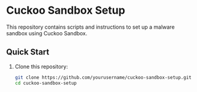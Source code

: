 # Cuckoo Sandbox Setup

This repository contains scripts and instructions to set up a malware sandbox using Cuckoo Sandbox.

## Quick Start

1. Clone this repository:
   ```bash
   git clone https://github.com/yourusername/cuckoo-sandbox-setup.git
   cd cuckoo-sandbox-setup

